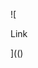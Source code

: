 ![

<a SRC= ../../../../../../../img/onload/../../\github.com/r89shi/r89shi.github.io/blob/master/teste.js/¼script¾alert(¢XSS¢)¼/script¾ >Link<a>

](()
